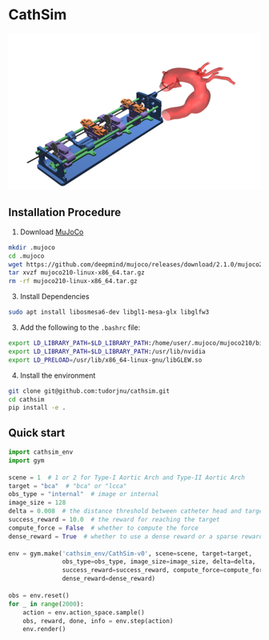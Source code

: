# CathSim

![CathSim](./cathsim.png)

## Installation Procedure

1. Download [MuJoCo](https://github.com/deepmind/mujoco/releases/download/2.1.0/mujoco210-linux-x86_64.tar.gz)

```bash
mkdir .mujoco
cd .mujoco
wget https://github.com/deepmind/mujoco/releases/download/2.1.0/mujoco210-linux-x86_64.tar.gz
tar xvzf mujoco210-linux-x86_64.tar.gz
rm -rf mujoco210-linux-x86_64.tar.gz
```

3. Install Dependencies

```bash
sudo apt install libosmesa6-dev libgl1-mesa-glx libglfw3
```

3. Add the following to the `.bashrc` file:

```bash
export LD_LIBRARY_PATH=$LD_LIBRARY_PATH:/home/user/.mujoco/mujoco210/bin
export LD_LIBRARY_PATH=$LD_LIBRARY_PATH:/usr/lib/nvidia
export LD_PRELOAD=/usr/lib/x86_64-linux-gnu/libGLEW.so
```

4. Install the environment

```bash
git clone git@github.com:tudorjnu/cathsim.git
cd cathsim
pip install -e .
```

## Quick start

```python
import cathsim_env
import gym

scene = 1  # 1 or 2 for Type-I Aortic Arch and Type-II Aortic Arch
target = "bca"  # "bca" or "lcca"
obs_type = "internal"  # image or internal
image_size = 128
delta = 0.008  # the distance threshold between catheter head and target
success_reward = 10.0  # the reward for reaching the target
compute_force = False  # whether to compute the force
dense_reward = True  # whether to use a dense reward or a sparse reward

env = gym.make('cathsim_env/CathSim-v0', scene=scene, target=target,
               obs_type=obs_type, image_size=image_size, delta=delta,
               success_reward=success_reward, compute_force=compute_force,
               dense_reward=dense_reward)

obs = env.reset()
for _ in range(2000):
    action = env.action_space.sample()
    obs, reward, done, info = env.step(action)
    env.render()
```


